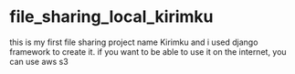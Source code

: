 # file_sharing_local_kirimku
this is my first file sharing project name Kirimku and i used django framework to create it. if you want to be able to use it on the internet, you can use aws s3
